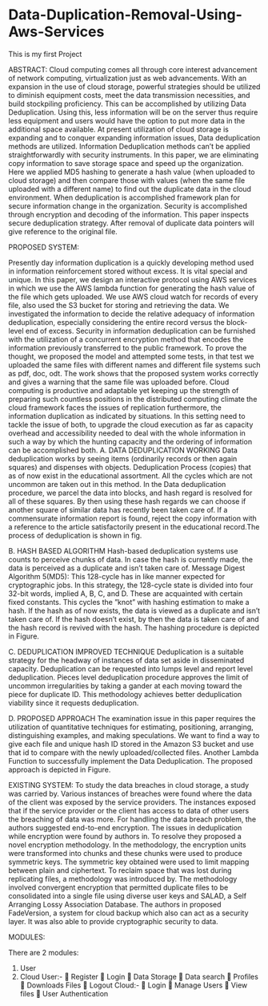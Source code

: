 # Data-Duplication-Removal-Using-Aws-Services
This is my first Project

ABSTRACT:
Cloud computing comes all through core interest advancement of network computing, virtualization just as web advancements. With an expansion in the use of cloud storage, powerful strategies should be utilized to diminish equipment costs, meet the data transmission necessities, and build stockpiling proficiency. This can be accomplished by utilizing Data Deduplication. Using this, less information will be on the server thus require less equipment and users would have the option to put more data in the additional space available. At present utilization of cloud storage is expanding and to conquer expanding information issues, Data deduplication methods are utilized. Information Deduplication methods can’t be applied straightforwardly with security instruments. 
In this paper, we are eliminating copy information to save storage space and speed up the organization. Here we applied MD5 hashing to generate a hash value (when uploaded to cloud storage) and then compare those with values (when the same file uploaded with a different name) to find out the duplicate data in the cloud environment. When deduplication is accomplished framework plan for secure information change in the organization. Security is accomplished through encryption and decoding of the information. This paper inspects secure deduplication strategy. After removal of duplicate data pointers will give reference to the original file.

PROPOSED SYSTEM:

Presently day information duplication is a quickly developing method used in information reinforcement stored without excess. It is vital special and unique. In this paper, we design an interactive protocol using AWS services in which we use the AWS lambda function for generating the hash value of the file which gets uploaded. We use AWS cloud watch for records of every file, also used the S3 bucket for storing and retrieving the data. We investigated the information to decide the relative adequacy of information deduplication, especially considering the entire record versus the block-level end of excess.  Security in information deduplication can be furnished with the utilization of a concurrent encryption method that encodes the information previously transferred to the public framework. 
To prove the thought, we proposed the model and attempted some tests, in that test we uploaded the same files with different names and different file systems such as pdf, doc, odt. The work shows that the proposed system works correctly and gives a warning that the same file was uploaded before. Cloud computing is productive and adaptable yet keeping up the strength of preparing such countless positions in the distributed computing climate the cloud framework faces the issues of replication furthermore, the information duplication as indicated by situations. In this setting need to tackle the issue of both, to upgrade the cloud execution as far as capacity overhead and accessibility needed to deal with the whole information in such a way by which the hunting capacity and the ordering of information can be accomplished both. 
A.	DATA DEDUPLICATION WORKING 
Data deduplication works by seeing items (ordinarily records or then again squares) and dispenses with objects. Deduplication Process (copies) that as of now exist in the educational assortment. All the cycles which are not uncommon are taken out in this method. In the Data deduplication procedure, we parcel the data into blocks, and hash regard is resolved for all of these squares. By then using these hash regards we can choose if another square of similar data has recently been taken care of. If a commensurate information report is found, reject the copy information with a reference to the article satisfactorily present in the educational record.The process of deduplication is shown in fig.

B.	HASH BASED ALGORITHM 
Hash-based deduplication systems use counts to perceive chunks of data. In case the hash is currently made, the data is perceived as a duplicate and isn’t taken care of. Message Digest Algorithm 5(MD5): This 128-cycle has in like manner expected for cryptographic jobs. In this strategy, the 128-cycle state is divided into four 32-bit words, implied A, B, C, and D. These are acquainted with certain fixed constants. This cycles the ”knot” with hashing estimation to make a hash. If the hash as of now exists, the data is viewed as a duplicate and isn’t taken care of. If the hash doesn’t exist, by then the data is taken care of and the hash record is revived with the hash. The hashing procedure is depicted in Figure. 

C.	DEDUPLICATION IMPROVED TECHNIQUE
 Deduplication is a suitable strategy for the headway of instances of data set aside in disseminated capacity. Deduplication can be requested into lumps level and report level deduplication. Pieces level deduplication procedure approves the limit of uncommon irregularities by taking a gander at each moving toward the piece for duplicate ID. This methodology achieves better deduplication viability since it requests deduplication. 

D.	PROPOSED APPROACH
 The examination issue in this paper requires the utilization of quantitative techniques for estimating, positioning, arranging, distinguishing examples, and making speculations. We want to find a way to give each file and unique hash ID stored in the Amazon S3 bucket and use that id to compare with the newly uploaded/collected files. Another Lambda Function to successfully implement the Data Deduplication. The proposed approach is depicted in Figure.

EXISTING SYSTEM:
To study the data breaches in cloud storage, a study was carried by. Various instances of breaches were found where the data of the client was exposed by the service providers. The instances exposed that if the service provider or the client has access to data of other users the breaching of data was more. For handling the data breach problem, the authors suggested end-to-end encryption. The issues in deduplication while encryption were found by authors in. To resolve they proposed a novel encryption methodology. In the methodology, the encryption units were transformed into chunks and these chunks were used to produce symmetric keys. The symmetric key obtained were used to limit mapping between plain and ciphertext. To reclaim space that was lost during replicating files, a methodology was introduced by. The methodology involved convergent encryption that permitted duplicate files to be consolidated into a single file using diverse user keys and SALAD, a Self Arranging Lossy Association Database. 
The authors in proposed FadeVersion, a system for cloud backup which also can act as a security layer. It was also able to provide cryptographic security to data.


MODULES:


There are 2 modules:
1.	User 
2.	Cloud
User:-
	Register
	Login
	Data Storage
	Data search
	Profiles
	Downloads Files
	Logout
              Cloud:-
	Login
	Manage Users
	View files
	User Authentication







